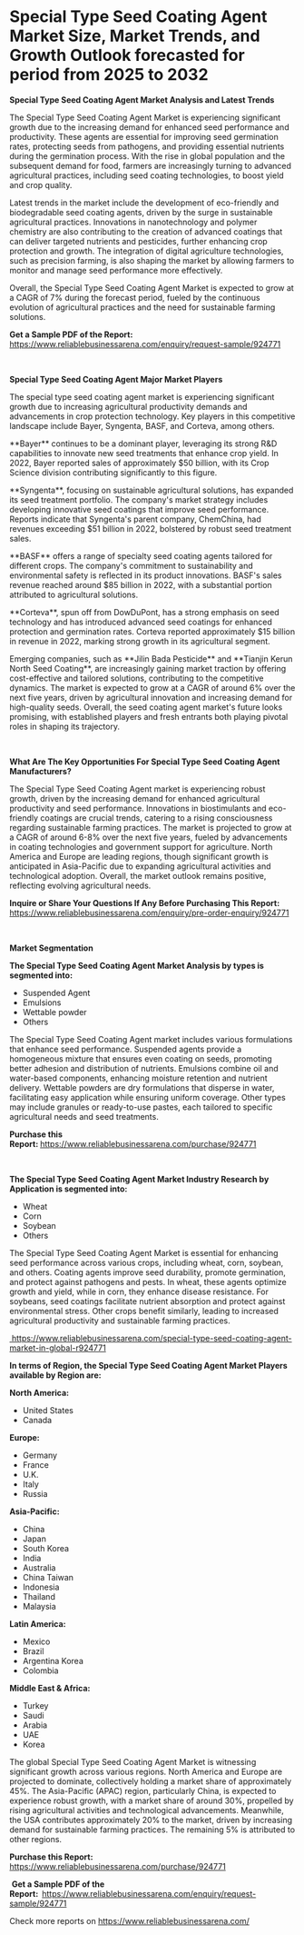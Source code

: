 <p><h1>Special Type Seed Coating Agent Market Size, Market Trends, and Growth Outlook forecasted for period from 2025 to 2032</h1></p><p><strong>Special Type Seed Coating Agent Market Analysis and Latest Trends</strong></p>
<p><p>The Special Type Seed Coating Agent Market is experiencing significant growth due to the increasing demand for enhanced seed performance and productivity. These agents are essential for improving seed germination rates, protecting seeds from pathogens, and providing essential nutrients during the germination process. With the rise in global population and the subsequent demand for food, farmers are increasingly turning to advanced agricultural practices, including seed coating technologies, to boost yield and crop quality.</p><p>Latest trends in the market include the development of eco-friendly and biodegradable seed coating agents, driven by the surge in sustainable agricultural practices. Innovations in nanotechnology and polymer chemistry are also contributing to the creation of advanced coatings that can deliver targeted nutrients and pesticides, further enhancing crop protection and growth. The integration of digital agriculture technologies, such as precision farming, is also shaping the market by allowing farmers to monitor and manage seed performance more effectively.</p><p>Overall, the Special Type Seed Coating Agent Market is expected to grow at a CAGR of 7% during the forecast period, fueled by the continuous evolution of agricultural practices and the need for sustainable farming solutions.</p></p>
<p><strong>Get a Sample PDF of the Report:&nbsp;</strong> <a href="https://www.reliablebusinessarena.com/enquiry/request-sample/924771?utm_campaign=3498&utm_medium=2&utm_source=Github&utm_content=ia&utm_term=24032025&utm_id=special-type-seed-coating-agent">https://www.reliablebusinessarena.com/enquiry/request-sample/924771</a></p>
<p>&nbsp;</p>
<p><strong>Special Type Seed Coating Agent Major Market Players</strong></p>
<p><p>The special type seed coating agent market is experiencing significant growth due to increasing agricultural productivity demands and advancements in crop protection technology. Key players in this competitive landscape include Bayer, Syngenta, BASF, and Corteva, among others.</p><p>**Bayer** continues to be a dominant player, leveraging its strong R&D capabilities to innovate new seed treatments that enhance crop yield. In 2022, Bayer reported sales of approximately $50 billion, with its Crop Science division contributing significantly to this figure.</p><p>**Syngenta**, focusing on sustainable agricultural solutions, has expanded its seed treatment portfolio. The company's market strategy includes developing innovative seed coatings that improve seed performance. Reports indicate that Syngenta's parent company, ChemChina, had revenues exceeding $51 billion in 2022, bolstered by robust seed treatment sales.</p><p>**BASF** offers a range of specialty seed coating agents tailored for different crops. The company's commitment to sustainability and environmental safety is reflected in its product innovations. BASF's sales revenue reached around $85 billion in 2022, with a substantial portion attributed to agricultural solutions.</p><p>**Corteva**, spun off from DowDuPont, has a strong emphasis on seed technology and has introduced advanced seed coatings for enhanced protection and germination rates. Corteva reported approximately $15 billion in revenue in 2022, marking strong growth in its agricultural segment.</p><p>Emerging companies, such as **Jilin Bada Pesticide** and **Tianjin Kerun North Seed Coating**, are increasingly gaining market traction by offering cost-effective and tailored solutions, contributing to the competitive dynamics. The market is expected to grow at a CAGR of around 6% over the next five years, driven by agricultural innovation and increasing demand for high-quality seeds. Overall, the seed coating agent market's future looks promising, with established players and fresh entrants both playing pivotal roles in shaping its trajectory.</p></p>
<p>&nbsp;</p>
<p><strong>What Are The Key Opportunities For Special Type Seed Coating Agent Manufacturers?</strong></p>
<p><p>The Special Type Seed Coating Agent market is experiencing robust growth, driven by the increasing demand for enhanced agricultural productivity and seed performance. Innovations in biostimulants and eco-friendly coatings are crucial trends, catering to a rising consciousness regarding sustainable farming practices. The market is projected to grow at a CAGR of around 6-8% over the next five years, fueled by advancements in coating technologies and government support for agriculture. North America and Europe are leading regions, though significant growth is anticipated in Asia-Pacific due to expanding agricultural activities and technological adoption. Overall, the market outlook remains positive, reflecting evolving agricultural needs.</p></p>
<p><strong>Inquire or Share Your Questions If Any Before Purchasing This Report:</strong> <a href="https://www.reliablebusinessarena.com/enquiry/pre-order-enquiry/924771?utm_campaign=3498&utm_medium=2&utm_source=Github&utm_content=ia&utm_term=24032025&utm_id=special-type-seed-coating-agent">https://www.reliablebusinessarena.com/enquiry/pre-order-enquiry/924771</a></p>
<p>&nbsp;</p>
<p><strong>Market Segmentation</strong></p>
<p><strong>The Special Type Seed Coating Agent Market Analysis by types is segmented into:</strong></p>
<p><ul><li>Suspended Agent</li><li>Emulsions</li><li>Wettable powder</li><li>Others</li></ul></p>
<p><p>The Special Type Seed Coating Agent market includes various formulations that enhance seed performance. Suspended agents provide a homogeneous mixture that ensures even coating on seeds, promoting better adhesion and distribution of nutrients. Emulsions combine oil and water-based components, enhancing moisture retention and nutrient delivery. Wettable powders are dry formulations that disperse in water, facilitating easy application while ensuring uniform coverage. Other types may include granules or ready-to-use pastes, each tailored to specific agricultural needs and seed treatments.</p></p>
<p><strong>Purchase this Report:&nbsp;</strong><a href="https://www.reliablebusinessarena.com/purchase/924771?utm_campaign=3498&utm_medium=2&utm_source=Github&utm_content=ia&utm_term=24032025&utm_id=special-type-seed-coating-agent">https://www.reliablebusinessarena.com/purchase/924771</a></p>
<p>&nbsp;</p>
<p><strong>The Special Type Seed Coating Agent Market Industry Research by Application is segmented into:</strong></p>
<p><ul><li>Wheat</li><li>Corn</li><li>Soybean</li><li>Others</li></ul></p>
<p><p>The Special Type Seed Coating Agent Market is essential for enhancing seed performance across various crops, including wheat, corn, soybean, and others. Coating agents improve seed durability, promote germination, and protect against pathogens and pests. In wheat, these agents optimize growth and yield, while in corn, they enhance disease resistance. For soybeans, seed coatings facilitate nutrient absorption and protect against environmental stress. Other crops benefit similarly, leading to increased agricultural productivity and sustainable farming practices.</p></p>
<p><a href="https://www.reliablebusinessarena.com/special-type-seed-coating-agent-market-in-global-r924771?utm_campaign=3498&utm_medium=2&utm_source=Github&utm_content=ia&utm_term=24032025&utm_id=special-type-seed-coating-agent">&nbsp;https://www.reliablebusinessarena.com/special-type-seed-coating-agent-market-in-global-r924771</a></p>
<p><strong>In terms of Region, the Special Type Seed Coating Agent Market Players available by Region are:</strong></p>
<p>
    <p> <strong> North America: </strong>
        <ul>
            <li>United States</li>
            <li>Canada</li>
        </ul>
        </p> 
    <p> <strong> Europe: </strong>
        <ul>
            <li>Germany</li>
            <li>France</li>
            <li>U.K.</li>
            <li>Italy</li>
            <li>Russia</li>
        </ul>
        </p> 
    <p> <strong> Asia-Pacific: </strong>
        <ul>
            <li>China</li>
            <li>Japan</li>
            <li>South Korea</li>
            <li>India</li>
            <li>Australia</li>
            <li>China Taiwan</li>
            <li>Indonesia</li>
            <li>Thailand</li>
            <li>Malaysia</li>
        </ul>
        </p> 
    <p> <strong> Latin America: </strong>
        <ul>
            <li>Mexico</li>
            <li>Brazil</li>
            <li>Argentina Korea</li>
            <li>Colombia</li>
        </ul>
        </p> 
    <p> <strong> Middle East & Africa: </strong>
        <ul>
            <li>Turkey</li>
            <li>Saudi</li>
            <li>Arabia</li>
            <li>UAE</li>
            <li>Korea</li>
        </ul>
    </p>
    </p>
<p><p>The global Special Type Seed Coating Agent Market is witnessing significant growth across various regions. North America and Europe are projected to dominate, collectively holding a market share of approximately 45%. The Asia-Pacific (APAC) region, particularly China, is expected to experience robust growth, with a market share of around 30%, propelled by rising agricultural activities and technological advancements. Meanwhile, the USA contributes approximately 20% to the market, driven by increasing demand for sustainable farming practices. The remaining 5% is attributed to other regions.</p></p>
<p><strong>Purchase this Report: </strong><a href="https://www.reliablebusinessarena.com/purchase/924771?utm_campaign=3498&utm_medium=2&utm_source=Github&utm_content=ia&utm_term=24032025&utm_id=special-type-seed-coating-agent">https://www.reliablebusinessarena.com/purchase/924771</a></p>
<p>&nbsp;<strong>Get a Sample PDF of the Report:&nbsp;&nbsp;</strong><a href="https://www.reliablebusinessarena.com/enquiry/request-sample/924771?utm_campaign=3498&utm_medium=2&utm_source=Github&utm_content=ia&utm_term=24032025&utm_id=special-type-seed-coating-agent">https://www.reliablebusinessarena.com/enquiry/request-sample/924771</a></p>
<p><strong></strong></p>
<p>Check more reports on <a href="https://www.reliablebusinessarena.com/?utm_campaign=3498&utm_medium=2&utm_source=Github&utm_content=ia&utm_term=24032025&utm_id=special-type-seed-coating-agent">https://www.reliablebusinessarena.com/</a></p>